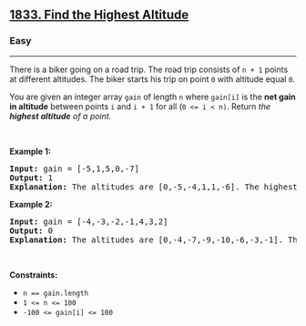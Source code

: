 <h2><a href="https://leetcode.com/problems/find-the-highest-altitude">1833. Find the Highest Altitude</a></h2><h3>Easy</h3><hr><p>There is a biker going on a road trip. The road trip consists of <code>n + 1</code> points at different altitudes. The biker starts his trip on point <code>0</code> with altitude equal <code>0</code>.</p>

<p>You are given an integer array <code>gain</code> of length <code>n</code> where <code>gain[i]</code> is the <strong>net gain in altitude</strong> between points <code>i</code>​​​​​​ and <code>i + 1</code> for all (<code>0 <= i < n)</code>. Return <em>the <strong>highest altitude</strong> of a point.</em></p>

<p> </p>
<p><strong class="example">Example 1:</strong></p>

<pre>
<strong>Input:</strong> gain = [-5,1,5,0,-7]
<strong>Output:</strong> 1
<strong>Explanation:</strong> The altitudes are [0,-5,-4,1,1,-6]. The highest is 1.
</pre>

<p><strong class="example">Example 2:</strong></p>

<pre>
<strong>Input:</strong> gain = [-4,-3,-2,-1,4,3,2]
<strong>Output:</strong> 0
<strong>Explanation:</strong> The altitudes are [0,-4,-7,-9,-10,-6,-3,-1]. The highest is 0.
</pre>

<p> </p>
<p><strong>Constraints:</strong></p>

<ul>
	<li><code>n == gain.length</code></li>
	<li><code>1 <= n <= 100</code></li>
	<li><code>-100 <= gain[i] <= 100</code></li>
</ul>
